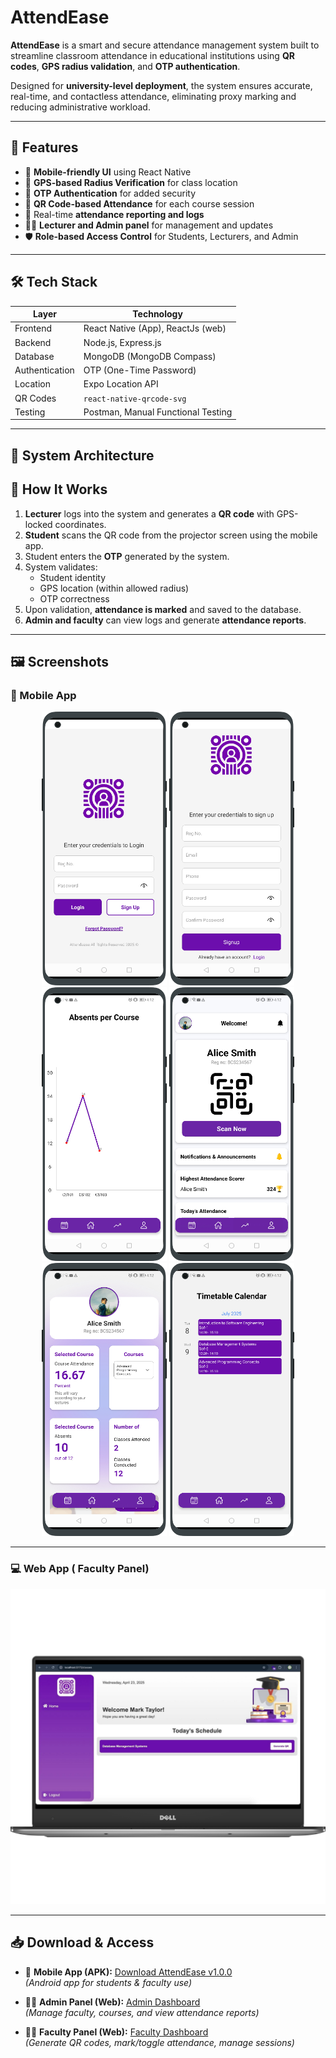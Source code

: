 # AttendEase

**AttendEase** is a smart and secure attendance management system built to streamline classroom attendance in educational institutions using **QR codes**, **GPS radius validation**, and **OTP authentication**.

Designed for **university-level deployment**, the system ensures accurate, real-time, and contactless attendance, eliminating proxy marking and reducing administrative workload.

---


## 🚀 Features

- 📱 **Mobile-friendly UI** using React Native
- 📍 **GPS-based Radius Verification** for class location
- 🔐 **OTP Authentication** for added security
- 📸 **QR Code-based Attendance** for each course session
- 🧾 Real-time **attendance reporting and logs**
- 👩‍🏫 **Lecturer and Admin panel** for management and updates
- 🛡️ **Role-based Access Control** for Students, Lecturers, and Admin

---
## 🛠️ Tech Stack

| Layer         | Technology                         |
|---------------|---------------------------------   |
| Frontend      | React Native (App), ReactJs (web)  |
| Backend       | Node.js, Express.js                |
| Database      | MongoDB (MongoDB Compass)          |  
| Authentication| OTP (One-Time Password)            |
| Location      | Expo Location API                  |
| QR Codes      | `react-native-qrcode-svg`          |
| Testing       | Postman, Manual Functional Testing |

---


## 🧠 System Architecture


## 🔄 How It Works

1. **Lecturer** logs into the system and generates a **QR code** with GPS-locked coordinates.
2. **Student** scans the QR code from the projector screen using the mobile app.
3. Student enters the **OTP** generated by the system.
4. System validates:
   - Student identity
   - GPS location (within allowed radius)
   - OTP correctness
5. Upon validation, **attendance is marked** and saved to the database.
6. **Admin and faculty** can view logs and generate **attendance reports**.

---

## 🖼️ Screenshots

### 📱 Mobile App

<div align="center">
  <img src="./Preview/Login-portrait.png" alt="Login Screen" width="200"/>
  <img src="./Preview/Sign%20in-portrait.png" alt="Sign Up Screen" width="200"/>
  <img src="./Preview/Graph%20Screen-portrait.png" alt="Graph Screen" width="200"/>
  <img src="./Preview/Main%20Screen-portrait.png" alt="Main Screen" width="200"/>
  <img src="./Preview/Profile-portrait.png" alt="Profile Screen" width="200"/>
  <img src="./Preview/Timetable-portrait.png" alt="Timetable Screen" width="200"/>
</div>

---

### 💻 Web App ( Faculty Panel)

<div align="center">
  <img src="./Preview/Web%20Preview/Picture1-front.png" alt="Web App Front" width="600"/>
</div>


---
## 📥 Download & Access

- 📱 **Mobile App (APK):** [Download AttendEase v1.0.0](https://github.com/CodingBiyu/Attendease-fyp/releases)  
  _(Android app for students & faculty use)_

- 👨‍💼 **Admin Panel (Web):** [Admin Dashboard](https://admin-attendease.vercel.app/auth/sign-in)   
  _(Manage faculty, courses, and view attendance reports)_

- 👩‍🏫 **Faculty Panel (Web):** [Faculty Dashboard](https://attendease-web.vercel.app/)  
  _(Generate QR codes, mark/toggle attendance, manage sessions)_





